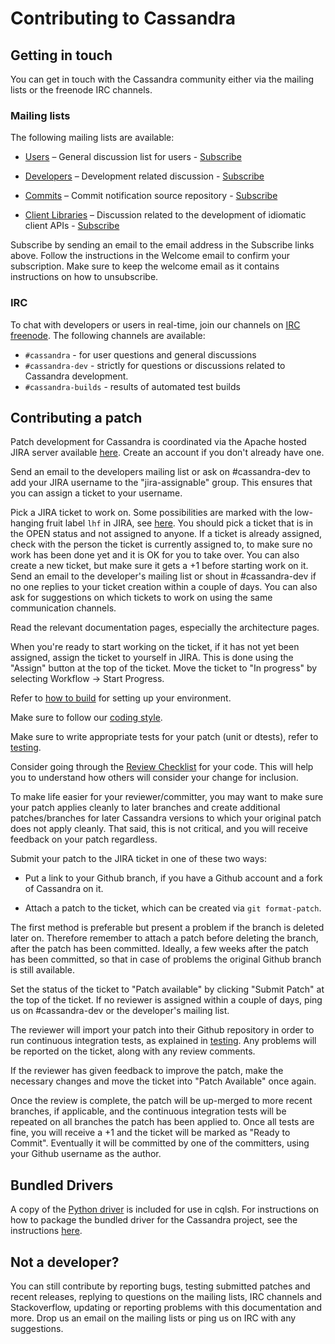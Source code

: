 # Contributing to Cassandra

## Getting in touch

You can get in touch with the Cassandra community either via the mailing lists or the freenode IRC channels.

### Mailing lists

The following mailing lists are available:

* [Users](http://www.mail-archive.com/user@cassandra.apache.org/) – General discussion list for users - [Subscribe](user-subscribe@cassandra.apache.org)

* [Developers](http://www.mail-archive.com/dev@cassandra.apache.org/) – Development related discussion - [Subscribe](dev-subscribe@cassandra.apache.org)

* [Commits](http://www.mail-archive.com/commits@cassandra.apache.org/) – Commit notification source repository - [Subscribe](commits-subscribe@cassandra.apache.org)

* [Client Libraries](http://www.mail-archive.com/client-dev@cassandra.apache.org/) – Discussion related to the development of idiomatic client APIs - [Subscribe](client-dev-subscribe@cassandra.apache.org)

Subscribe by sending an email to the email address in the Subscribe links above. Follow the instructions in the Welcome email to confirm your subscription. Make sure to keep the welcome email as it contains instructions on how to unsubscribe.

### IRC

To chat with developers or users in real-time, join our channels on [IRC freenode](http://webchat.freenode.net/). The following channels are available:

* `#cassandra` - for user questions and general discussions
* `#cassandra-dev` - strictly for questions or discussions related to Cassandra development.
* `#cassandra-builds` - results of automated test builds 


## Contributing a patch

Patch development for Cassandra is coordinated via the Apache hosted JIRA server available [here](https://issues.apache.org/jira/browse/CASSANDRA/?selectedTab=com.atlassian.jira.jira-projects-plugin:summary-panel). Create an account if you don't already have one.

Send an email to the developers mailing list or ask on #cassandra-dev to add your JIRA username to the "jira-assignable" group. This ensures that you can assign a ticket to your username.

Pick a JIRA ticket to work on. Some possibilities are marked with the low-hanging fruit label `lhf` in JIRA, see [here](https://issues.apache.org/jira/issues/?jql=project%20%3D%2012310865%20AND%20labels%20%3D%20lhf%20AND%20status%20!%3D%20resolved). You should pick a ticket that is in the OPEN status and not assigned to anyone. If a ticket is already assigned, check with the person the ticket is currently assigned to, to make sure no work has been done yet and it is OK for you to take over. You can also create a new ticket, but make sure it gets a +1 before starting work on it. Send an email to the developer's mailing list or shout in #cassandra-dev if no one replies to your ticket creation within a couple of days. You can also ask for suggestions on which tickets to work on using the same communication channels.

Read the relevant documentation pages, especially the architecture pages.

When you're ready to start working on the ticket, if it has not yet been assigned, assign the ticket to yourself in JIRA. This is done using the "Assign" button at the top of the ticket. Move the ticket to "In progress" by selecting Workflow -> Start Progress.

Refer to [how to build](building_from_source.md) for setting up your environment. 

Make sure to follow our [coding style](https://wiki.apache.org/cassandra/CodeStyle).

Make sure to write appropriate tests for your patch (unit or dtests), refer to [testing](testing.md).

Consider going through the [Review Checklist](https://wiki.apache.org/cassandra/HowToReview) for your code. This will help you to understand how others will consider your change for inclusion. 

To make life easier for your reviewer/committer, you may want to make sure your patch applies cleanly to later branches and create additional patches/branches for later Cassandra versions to which your original patch does not apply cleanly. That said, this is not critical, and you will receive feedback on your patch regardless. 

Submit your patch to the JIRA ticket in one of these two ways:

* Put a link to your Github branch, if you have a Github account and a fork of Cassandra on it.

* Attach a patch to the ticket, which can be created via `git format-patch`.

The first method is preferable but present a problem if the branch is deleted later on. Therefore remember to attach a patch before deleting the branch, after the patch has been committed. Ideally, a few weeks after the patch has been committed, so that in case of problems the original Github branch is still available.

Set the status of the ticket to "Patch available" by clicking "Submit Patch" at the top of the ticket. If no reviewer is assigned within a couple of days, ping us on #cassandra-dev or the developer's mailing list. 

The reviewer will import your patch into their Github repository in order to run continuous integration tests, as explained in [testing](testing.md). Any problems will be reported on the ticket, along with any review comments.

If the reviewer has given feedback to improve the patch, make the necessary changes and move the ticket into "Patch Available" once again.

Once the review is complete, the patch will be up-merged to more recent branches, if applicable, and the continuous integration tests will be repeated on all branches the patch has been applied to. Once all tests are fine, you will receive a +1 and the ticket will be marked as "Ready to Commit". Eventually it will be committed by one of the committers, using your Github username as the author.

##  Bundled Drivers

A copy of the [Python driver](https://github.com/datastax/python-driver) is included for use in cqlsh. For instructions on how to package the bundled driver for the Cassandra project, see the instructions [here](https://github.com/datastax/python-driver/blob/master/README-dev.rst#packaging-for-cassandra). 

## Not a developer?

You can still contribute by reporting bugs, testing submitted patches and recent releases, replying to questions on the mailing lists, IRC channels and Stackoverflow, updating or reporting problems with this documentation and more. Drop us an email on the mailing lists or ping us on IRC with any suggestions.